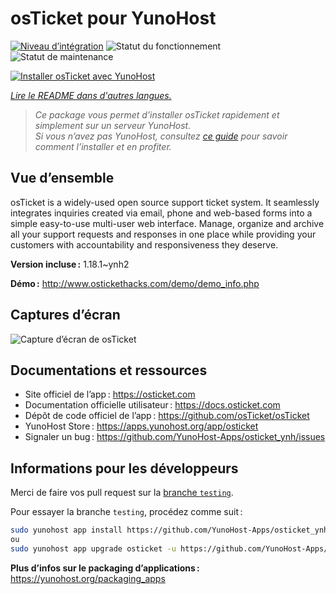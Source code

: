 <!--
Nota bene : ce README est automatiquement généré par <https://github.com/YunoHost/apps/tree/master/tools/readme_generator>
Il NE doit PAS être modifié à la main.
-->

# osTicket pour YunoHost

[![Niveau d’intégration](https://apps.yunohost.org/badge/integration/osticket)](https://ci-apps.yunohost.org/ci/apps/osticket/)
![Statut du fonctionnement](https://apps.yunohost.org/badge/state/osticket)
![Statut de maintenance](https://apps.yunohost.org/badge/maintained/osticket)

[![Installer osTicket avec YunoHost](https://install-app.yunohost.org/install-with-yunohost.svg)](https://install-app.yunohost.org/?app=osticket)

*[Lire le README dans d'autres langues.](./ALL_README.md)*

> *Ce package vous permet d’installer osTicket rapidement et simplement sur un serveur YunoHost.*  
> *Si vous n’avez pas YunoHost, consultez [ce guide](https://yunohost.org/install) pour savoir comment l’installer et en profiter.*

## Vue d’ensemble

osTicket is a widely-used open source support ticket system. It seamlessly integrates inquiries created via email, phone and web-based forms into a simple easy-to-use multi-user web interface. Manage, organize and archive all your support requests and responses in one place while providing your customers with accountability and responsiveness they deserve.

**Version incluse :** 1.18.1~ynh2

**Démo :** <http://www.ostickethacks.com/demo/demo_info.php>

## Captures d’écran

![Capture d’écran de osTicket](./doc/screenshots/screenshot.png)

## Documentations et ressources

- Site officiel de l’app : <https://osticket.com>
- Documentation officielle utilisateur : <https://docs.osticket.com>
- Dépôt de code officiel de l’app : <https://github.com/osTicket/osTicket>
- YunoHost Store : <https://apps.yunohost.org/app/osticket>
- Signaler un bug : <https://github.com/YunoHost-Apps/osticket_ynh/issues>

## Informations pour les développeurs

Merci de faire vos pull request sur la [branche `testing`](https://github.com/YunoHost-Apps/osticket_ynh/tree/testing).

Pour essayer la branche `testing`, procédez comme suit :

```bash
sudo yunohost app install https://github.com/YunoHost-Apps/osticket_ynh/tree/testing --debug
ou
sudo yunohost app upgrade osticket -u https://github.com/YunoHost-Apps/osticket_ynh/tree/testing --debug
```

**Plus d’infos sur le packaging d’applications :** <https://yunohost.org/packaging_apps>
